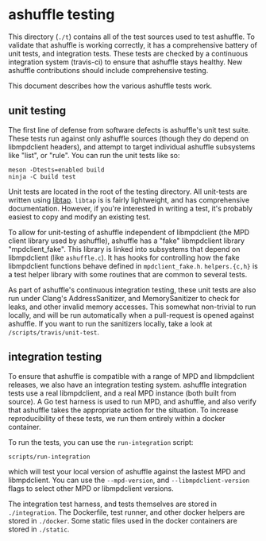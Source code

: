 # ashuffle testing

This directory (`./t`) contains all of the test sources used to test ashuffle.
To validate that ashuffle is working correctly, it has a comprehensive battery
of unit tests, and integration tests. These tests are checked by a continuous
integration system (travis-ci) to ensure that ashuffle stays healthy. New
ashuffle contributions should include comprehensive testing.

This document describes how the various ashuffle tests work.

## unit testing

The first line of defense from software defects is ashuffle's unit test suite.
These tests run against only ashuffle sources (though they do depend on
libmpdclient headers), and attempt to target individual ashuffle subsystems
like "list", or "rule". You can run the unit tests like so:

    meson -Dtests=enabled build
    ninja -C build test 

Unit tests are located in the root of the testing directory. All unit-tests
are written using [libtap](https://github.com/zorgnax/libtap). `libtap` is
is fairly lightweight, and has comprehensive documentation. However, if you're
interested in writing a test, it's probably easiest to copy and modify an
existing test.

To allow for unit-testing of ashuffle independent of libmpdclient (the MPD
client library used by ashuffle), ashuffle has a "fake" libmpdclient library
"mpdclient_fake". This library is linked into subsystems that depend on
libmpdclient (like `ashuffle.c`). It has hooks for controlling how the fake
libmpdclient functions behave defined in `mpdclient_fake.h`. `helpers.{c,h}`
is a test helper library with some routines that are common to several tests.

As part of ashuffle's continuous integration testing, these unit tests are also
run under Clang's AddressSanitizer, and MemorySanitizer to check for leaks,
and other invalid memory accesses. This somewhat non-trivial to run locally,
and will be run automatically when a pull-request is opened against ashuffle.
If you want to run the sanitizers locally, take a look at
`/scripts/travis/unit-test`.

## integration testing 

To ensure that ashuffle is compatible with a range of MPD and libmpdclient
releases, we also have an integration testing system. ashuffle integration
tests use a real libmpdclient, and a real MPD instance (both built from source).
A Go test harness is used to run MPD, and ashuffle, and also verify that
ashuffle takes the appropriate action for the situation. To increase
reproducibility of these tests, we run them entirely within a docker container.

To run the tests, you can use the `run-integration` script:

    scripts/run-integration

which will test your local version of ashuffle against the lastest MPD and
libmpdclient. You can use the `--mpd-version`, and `--libmpdclient-version`
flags to select other MPD or libmpdclient versions.

The integration test harness, and tests themselves are stored in
`./integration`. The Dockerfile, test runner, and other docker helpers are
stored in `./docker`. Some static files used in the docker containers are
stored in `./static`.
